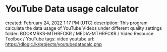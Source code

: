 # YouTube Data usage calculator

created: February 24, 2022 1:17 PM (UTC)
description: This program calculate the data usage of YouTube Videos under different quality settings
folder: BOOKMRKS-MTHRFCKR / MEDIA-MTHRFCKR / Video Resource Toolbox / YouTube
tags: video youtube
url: https://dlogic.lk/projects/youtubedatacalc.php